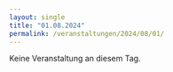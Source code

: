 ```yaml
---
layout: single
title: "01.08.2024"
permalink: /veranstaltungen/2024/08/01/
---
```


Keine Veranstaltung an diesem Tag.
